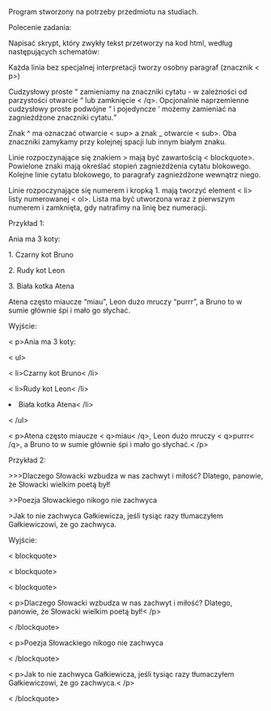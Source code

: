 <p>Program stworzony na potrzeby przedmiotu na studiach.</p>
<p></p>
<p>Polecenie zadania:</p>
<p></p>
<p>Napisać skrypt, który zwykły tekst przetworzy na kod html, według następujących schematów:</p>
<p>Każda linia bez specjalnej interpretacji tworzy osobny paragraf (znacznik < p>)</p>
<p>Cudzysłowy proste “ zamieniamy na znaczniki cytatu - w zależności od parzystości otwarcie <q> lub zamknięcie < /q>. Opcjonalnie naprzemienne cudzysłowy proste podwójne “ i pojedyncze ‘ możemy zamieniać na zagnieżdżone znaczniki cytatu.</p>
<p>Znak ^ ma oznaczać otwarcie < sup> a znak _ otwarcie < sub>. Oba znaczniki zamykamy przy kolejnej spacji lub innym białym znaku.</p>
<p>Linie rozpoczynające się znakiem > mają być zawartością < blockquote>. Powielone znaki mają określać stopień zagnieżdżenia cytatu blokowego. Kolejne linie cytatu blokowego, to paragrafy zagnieżdżone wewnątrz niego.</p>
<p>Linie rozpoczynające się numerem i kropką 1. mają tworzyć element < li> listy numerowanej < ol>. Lista ma być utworzona wraz z pierwszym numerem i zamknięta, gdy natrafimy na linię bez numeracji.</p>
<p>Przykład 1:</p>
<p>Ania ma 3 koty:</p>
<p>1. Czarny kot Bruno</p>
<p>2. Rudy kot Leon</p>
<p>3. Biała kotka Atena</p>
<p>Atena często miaucze “miau”, Leon dużo mruczy “purrr”, a Bruno to w sumie głównie śpi i mało go słychać.</p>
<p>Wyjście:</p>
<p>< p>Ania ma 3 koty:</ p></p>
<p>< ul></p>
<p>< li>Czarny kot Bruno< /li></p>
<p>< li>Rudy kot Leon< /li></p>
<p><li>Biała kotka Atena< /li></p>
<p>< /ul></p>
<p>< p>Atena często miaucze < q>miau< /q>, Leon dużo mruczy < q>purrr< /q>, a Bruno to w sumie głównie śpi i mało go słychać.< /p></p>
<p></p>	
<p>Przykład 2:</>
	<p>>>>Dlaczego Słowacki wzbudza w nas zachwyt i miłość? Dlatego, panowie, że Słowacki wielkim poetą był!</p>
	<p>>>Poezja Słowackiego nikogo nie zachwyca</p>
	<p>>Jak to nie zachwyca Gałkiewicza, jeśli tysiąc razy tłumaczyłem Gałkiewiczowi, że go zachwyca.</p>
<p>Wyjście:</p>
<p>< blockquote></p>
<p>< blockquote></p>
<p>< blockquote>
<p>< p>Dlaczego Słowacki wzbudza w nas zachwyt i miłość? Dlatego, panowie, że Słowacki wielkim poetą był!< /p></p>
<p>< /blockquote></p>
<p>< p>Poezja Słowackiego nikogo nie zachwyca</ p></p>
<p>< /blockquote></p>
<p>< p>Jak to nie zachwyca Gałkiewicza, jeśli tysiąc razy tłumaczyłem Gałkiewiczowi, że go zachwyca.< /p></p>
<p>< /blockquote></p>

